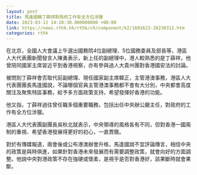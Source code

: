 ```yaml
---
layout: post
title: 馬逢國稱丁薛祥對政府工作有全方位涉獵
date: 2023-03-12 14:20:30.000000000 +08:00
link: https://news.rthk.hk/rthk/ch/component/k2/1691623-20230312.htm
categories: rthk
---
```


在北京，全國人大會議上午選出國務院4位副總理、5位國務委員及部長等，港區人大代表團新聞發言人陳勇表示，新上任的副總理中，港人較熟悉的是丁薛祥，他曾陪同國家主席習近平到香港視察，亦有參與過人大貴州團對香港國安法的討論。

被問到丁薛祥會否取代前副總理、現任國家副主席韓正，主管港澳事務，港區人大代表團團長馬逢國說，不論哪個官員主管港澳事務都不會有大分別，中央都會高度關注及聚焦特區事務，給予多方面政策支持，希望發揮好香港的功能。

他又指，丁薛祥過往曾任職多個重要職務，包括出任中央辦公廳主任，對政府的工作有全方位涉獵。

港區人大代表團副團長吳秋北就表示，中央領導的風格各有不同，但對香港一國兩制的重視、希望香港發展得更好的初心，一直貫徹。

對於有傳媒報道，兩會後或公布港澳辦會升格，馬逢國說不宜評論傳言，相信中央的政策是與時俱進，如果針對香港未來發展而有需要調整政策，就會向好的方面調整。他說中央對港政策不存在強硬或懷柔，是視乎是否對香港好，該果斷時就會果斷。
